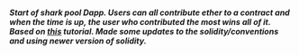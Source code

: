 ##### Start of shark pool Dapp. Users can all contribute ether to a contract and when the time is up, the user who contributed the most wins all of it. Based on [this](https://medium.com/coinmonks/learn-solidity-shark-of-the-pool-part-1-ac0f733eecdd) tutorial. Made some updates to the solidity/conventions and using newer version of solidity.
